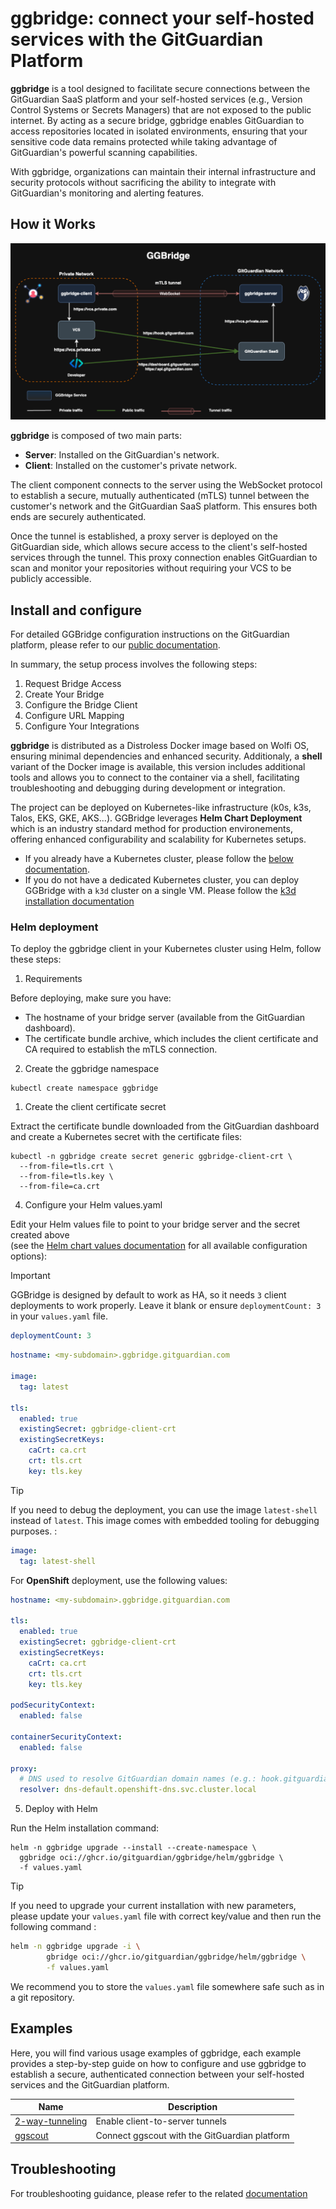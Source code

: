 # ggbridge: connect your self-hosted services with the GitGuardian Platform

**ggbridge** is a tool designed to facilitate secure connections between the GitGuardian SaaS platform and your self-hosted services (e.g., Version Control Systems or Secrets Managers) that are not exposed to the public internet. By acting as a secure bridge, ggbridge enables GitGuardian to access repositories located in isolated environments, ensuring that your sensitive code data remains protected while taking advantage of GitGuardian's powerful scanning capabilities.

With ggbridge, organizations can maintain their internal infrastructure and security protocols without sacrificing the ability to integrate with GitGuardian's monitoring and alerting features.

## How it Works

![ggbridge](./docs/images/ggbridge.drawio.png)

**ggbridge** is composed of two main parts:

- **Server**: Installed on the GitGuardian's network.
- **Client**: Installed on the customer's private network.

The client component connects to the server using the WebSocket protocol to establish a secure, mutually authenticated (mTLS) tunnel between the customer's network and the GitGuardian SaaS platform. This ensures both ends are securely authenticated.

Once the tunnel is established, a proxy server is deployed on the GitGuardian side, which allows secure access to the client's self-hosted services through the tunnel. This proxy connection enables GitGuardian to scan and monitor your repositories without requiring your VCS to be publicly accessible.

## Install and configure

For detailed GGBridge configuration instructions on the GitGuardian platform, please refer to our [public documentation](https://docs.gitguardian.com/platform/deployment-model/ggbridge).

In summary, the setup process involves the following steps:

1. Request Bridge Access
2. Create Your Bridge
3. Configure the Bridge Client
4. Configure URL Mapping
5. Configure Your Integrations

**ggbridge** is distributed as a Distroless Docker image based on Wolfi OS, ensuring minimal dependencies and enhanced security.
Additionaly, a **shell** variant of the Docker image is available, this version includes additional tools and allows you to connect to the container via a shell, facilitating troubleshooting and debugging during development or integration.

The project can be deployed on Kubernetes-like infrastructure (k0s, k3s, Talos, EKS, GKE, AKS...). GGBridge leverages **Helm Chart Deployment** which is an industry standard method for production environements, offering enhanced configurability and scalability for Kubernetes setups.

- If you already have a Kubernetes cluster, please follow the [below documentation](#helm-deployment). 
- If you do not have a dedicated Kubernetes cluster, you can deploy GGBridge with a `k3d` cluster on a single VM. Please follow the [k3d installation documentation](./docs/k3d-install.md)

### Helm deployment

To deploy the ggbridge client in your Kubernetes cluster using Helm, follow these steps:

1. Requirements

Before deploying, make sure you have:

- The hostname of your bridge server (available from the GitGuardian dashboard).
- The certificate bundle archive, which includes the client certificate and CA required to establish the mTLS connection.

2. Create the ggbridge namespace

```shell
kubectl create namespace ggbridge
```

1. Create the client certificate secret

Extract the certificate bundle downloaded from the GitGuardian dashboard and create a Kubernetes secret with the certificate files:

```shell
kubectl -n ggbridge create secret generic ggbridge-client-crt \
  --from-file=tls.crt \
  --from-file=tls.key \
  --from-file=ca.crt
```

4. Configure your Helm values.yaml

Edit your Helm values file to point to your bridge server and the secret created above  
(see the [Helm chart values documentation](./helm/ggbridge) for all available configuration options):

> [!IMPORTANT]  
> GGBridge is designed by default to work as HA, so it needs `3` client deployments to work properly. Leave it blank or ensure `deploymentCount: 3` in your `values.yaml` file.
>
> ```yaml
> deploymentCount: 3
> ```

```yaml
hostname: <my-subdomain>.ggbridge.gitguardian.com

image:
  tag: latest

tls:
  enabled: true
  existingSecret: ggbridge-client-crt
  existingSecretKeys:
    caCrt: ca.crt
    crt: tls.crt
    key: tls.key
```

> [!TIP]
> If you need to debug the deployment, you can use the image `latest-shell` instead of `latest`. This image comes with embedded tooling for debugging purposes. :
>
> ```yaml
> image:
>   tag: latest-shell
> ```


For **OpenShift** deployment, use the following values:

```yaml
hostname: <my-subdomain>.ggbridge.gitguardian.com

tls:
  enabled: true
  existingSecret: ggbridge-client-crt
  existingSecretKeys:
    caCrt: ca.crt
    crt: tls.crt
    key: tls.key

podSecurityContext:
  enabled: false

containerSecurityContext:
  enabled: false

proxy:
  # DNS used to resolve GitGuardian domain names (e.g.: hook.gitguardian.com)
  resolver: dns-default.openshift-dns.svc.cluster.local
```

5. Deploy with Helm

Run the Helm installation command:

```shell
helm -n ggbridge upgrade --install --create-namespace \
  ggbridge oci://ghcr.io/gitguardian/ggbridge/helm/ggbridge \
  -f values.yaml
```

> [!TIP]
> If you need to upgrade your current installation with new parameters, please update your `values.yaml` file with correct key/value and then run the following command :
> ```bash
> helm -n ggbridge upgrade -i \
>         gbridge oci://ghcr.io/gitguardian/ggbridge/helm/ggbridge \
>         -f values.yaml
> ```
> We recommend you to store the `values.yaml` file somewhere safe such as in a git repository.

## Examples

Here, you will find various usage examples of ggbridge, each example provides a step-by-step guide on how to configure and use ggbridge to establish a secure, authenticated connection between your self-hosted services and the GitGuardian platform.

| Name                                          | Description                                   |
| --------------------------------------------- | --------------------------------------------- |
| [2-way-tunneling](./examples/2-way-tunneling) | Enable client-to-server tunnels               |
| [ggscout](./examples/ggscout)                 | Connect ggscout with the GitGuardian platform |

## Troubleshooting

For troubleshooting guidance, please refer to the related [documentation](./docs/troubleshoot.md)
